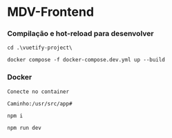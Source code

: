 # MDV-Frontend

### Compilação e hot-reload para desenvolver
```
cd .\vuetify-project\
```
```
docker compose -f docker-compose.dev.yml up --build
```

### Docker
```
Conecte no container
```
```
Caminho:/usr/src/app#
```
```
npm i
```
```
npm run dev
```